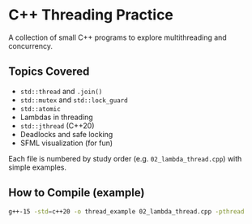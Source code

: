# C++ Threading Practice

A collection of small C++ programs to explore multithreading and concurrency.

## Topics Covered

- `std::thread` and `.join()`
- `std::mutex` and `std::lock_guard`
- `std::atomic`
- Lambdas in threading
- `std::jthread` (C++20)
- Deadlocks and safe locking
- SFML visualization (for fun)

Each file is numbered by study order (e.g. `02_lambda_thread.cpp`) with simple examples.

## How to Compile (example)

```bash
g++-15 -std=c++20 -o thread_example 02_lambda_thread.cpp -pthread
